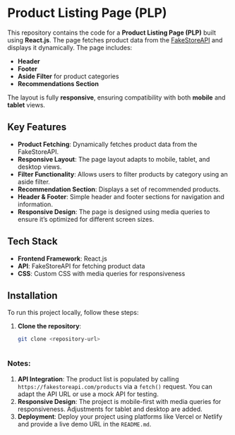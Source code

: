 # Product Listing Page (PLP)

This repository contains the code for a **Product Listing Page (PLP)** built using **React.js**. The page fetches product data from the [FakeStoreAPI](https://fakestoreapi.com) and displays it dynamically. The page includes:
- **Header**
- **Footer**
- **Aside Filter** for product categories
- **Recommendations Section**

The layout is fully **responsive**, ensuring compatibility with both **mobile** and **tablet** views.

## Key Features

- **Product Fetching**: Dynamically fetches product data from the FakeStoreAPI.
- **Responsive Layout**: The page layout adapts to mobile, tablet, and desktop views.
- **Filter Functionality**: Allows users to filter products by category using an aside filter.
- **Recommendation Section**: Displays a set of recommended products.
- **Header & Footer**: Simple header and footer sections for navigation and information.
- **Responsive Design**: The page is designed using media queries to ensure it’s optimized for different screen sizes.

## Tech Stack

- **Frontend Framework**: React.js
- **API**: FakeStoreAPI for fetching product data
- **CSS**: Custom CSS with media queries for responsiveness

## Installation

To run this project locally, follow these steps:

1. **Clone the repository**:
   ```bash
   git clone <repository-url>



### Notes:
1. **API Integration**: The product list is populated by calling `https://fakestoreapi.com/products` via a `fetch()` request. You can adapt the API URL or use a mock API for testing.
2. **Responsive Design**: The project is mobile-first with media queries for responsiveness. Adjustments for tablet and desktop are added.
3. **Deployment**: Deploy your project using platforms like Vercel or Netlify and provide a live demo URL in the `README.md`.
